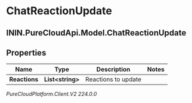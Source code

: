 # ChatReactionUpdate

## ININ.PureCloudApi.Model.ChatReactionUpdate

## Properties

|Name | Type | Description | Notes|
|------------ | ------------- | ------------- | -------------|
| **Reactions** | **List&lt;string&gt;** | Reactions to update | |



_PureCloudPlatform.Client.V2 224.0.0_
